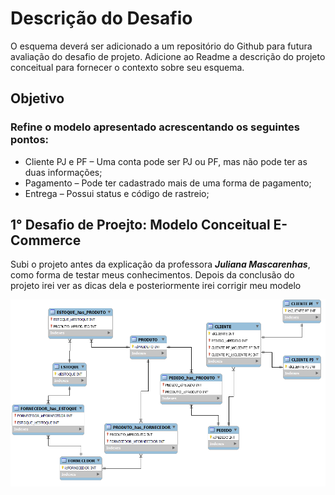 # Descrição do Desafio
<p>O esquema deverá ser adicionado a um repositório do Github para futura avaliação do desafio de projeto. Adicione ao Readme a descrição do projeto conceitual para fornecer o contexto sobre seu esquema.</p>

## Objetivo
### Refine o modelo apresentado acrescentando os seguintes pontos:
- Cliente PJ e PF – Uma conta pode ser PJ ou PF, mas não pode ter as duas informações;
- Pagamento – Pode ter cadastrado mais de uma forma de pagamento;
- Entrega – Possui status e código de rastreio;

<div id="desafiosDeProjetos">
   <h2>1° Desafio de Proejto: Modelo Conceitual E-Commerce</h2>
   <p>Subi o projeto antes da explicação da professora <strong><i>Juliana Mascarenhas</i></strong>, como forma de testar meus conhecimentos. Depois da conclusão do projeto irei ver as dicas dela e posteriormente irei corrigir meu modelo</p>
   <div align="center">
       <img src="./ProjetoECommerce.png">
   </div>
</div>
